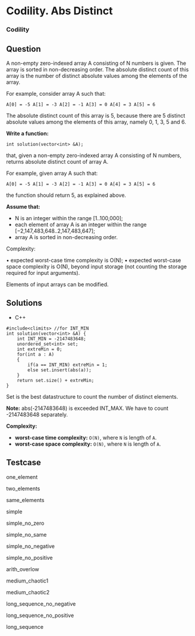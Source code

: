 # Codility. Abs Distinct

### Codility

## Question

A non-empty zero-indexed array A consisting of N numbers is given. The array is sorted in non-decreasing order. The absolute distinct count of this array is the number of distinct absolute values among the elements of the array.

For example, consider array A such that:

`A[0] = -5 A[1] = -3 A[2] = -1 A[3] = 0 A[4] = 3 A[5] = 6`

The absolute distinct count of this array is 5, because there are 5 distinct absolute values among the elements of this array, namely 0, 1, 3, 5 and 6.

**Write a function:**

`int solution(vector<int> &A);`

that, given a non-empty zero-indexed array A consisting of N numbers, returns absolute distinct count of array A.

For example, given array A such that:

`A[0] = -5 A[1] = -3 A[2] = -1 A[3] = 0 A[4] = 3 A[5] = 6`

the function should return 5, as explained above.

**Assume that:**

* N is an integer within the range [1..100,000];
* each element of array A is an integer within the range [−2,147,483,648..2,147,483,647];
* array A is sorted in non-decreasing order.

Complexity:

•	expected worst-case time complexity is O(N);
•	expected worst-case space complexity is O(N), beyond input storage (not counting the storage required for input arguments).

Elements of input arrays can be modified.

## Solutions

* C++
```
#include<climits> //for INT_MIN
int solution(vector<int> &A) {
    int INT_MIN = -2147483648;
    unordered_set<int> set;
    int extreMin = 0;
    for(int a : A)
    {
        if(a == INT_MIN) extreMin = 1;
        else set.insert(abs(a));
    }
    return set.size() + extreMin;
}
```

Set is the best datastructure to count the number of distinct elements.

**Note:** abs(-2147483648) is exceeded INT_MAX. We have to count -2147483648 separately.

**Complexity:**

* **worst-case time complexity:** `O(N)`, where `N` is length of `A`.
* **worst-case space complexity:** `O(N)`, where `N` is length of `A`.

## Testcase

one_element


two_elements


same_elements


simple


simple_no_zero


simple_no_same


simple_no_negative


simple_no_positive


arith_overlow


medium_chaotic1


medium_chaotic2


long_sequence_no_negative


long_sequence_no_positive


long_sequence

